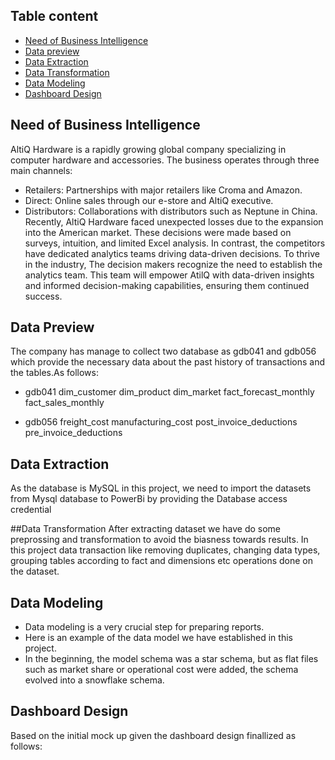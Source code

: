 
## Table content
* [Need of Business Intelligence](#Need-of-Business-Intelligence)
* [Data preview](Data-Preview)
* [Data Extraction](Data-Extraction)
* [Data Transformation](Data-Transformation)
* [Data Modeling](Data-Modeling)
* [Dashboard Design](Dashboard-Design)

## Need of Business Intelligence
AltiQ Hardware is a rapidly growing global company specializing in computer hardware and accessories. The business operates through three main channels:
- Retailers: Partnerships with major retailers like Croma and Amazon.
- Direct: Online sales through our e-store and AltiQ executive.
- Distributors: Collaborations with distributors such as Neptune in China.
Recently, AltiQ Hardware faced unexpected losses due to the expansion into the American market. These decisions were made based on surveys, intuition, and limited Excel analysis. In contrast, the competitors have dedicated analytics teams driving data-driven decisions.
To thrive in the industry, The decision makers recognize the need to establish the analytics team. This team will empower AtilQ with data-driven insights and informed decision-making capabilities, ensuring them continued success.

## Data Preview
The company has manage to collect two database as gdb041 and gdb056 which provide the necessary data about the past history of transactions and the tables.As follows:
- gdb041
dim_customer
dim_product
dim_market
fact_forecast_monthly
fact_sales_monthly

- gdb056 
freight_cost
manufacturing_cost
post_invoice_deductions
pre_invoice_deductions

## Data Extraction
As the database is MySQL in this project, we need to import the datasets from Mysql database to PowerBi by providing the Database access credential

##Data Transformation
After extracting dataset we have do some preprossing and transformation to avoid the biasness towards results. In this project data transaction like removing duplicates, changing data types, grouping tables according to fact and dimensions etc operations done on the dataset.

## Data Modeling
- Data modeling is a very crucial step for preparing reports.
- Here is an example of the data model we have established in this project.
- In the beginning, the model schema was a star schema, but as flat files such as market share or operational cost were added, the schema evolved into a snowflake schema.

## Dashboard Design
Based on the initial mock up given the dashboard design finallized as follows:
